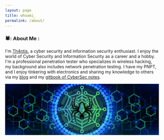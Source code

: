 ```yaml
---
layout: page
title: whoami_
permalink: /about/
---
```

### 🕷️: About Me :
I'm [Th4ntis](https://th4ntis.com), a cyber security and information security enthusiast. I enjoy the world of Cyber Security and Information Security as a career and a hobby. I'm a professional penetration tester who specializes in wireless hacking, my background also includes network penetration testing. I have my PNPT, and I enjoy tinkering with electronics and sharing my knowledge to others via my [blog](https://blog.th4ntis.com) and my [gitbook of CyberSec notes](https://cybersec.th4ntis.com).

![Banner](https://github.com/Th4ntis/th4ntis.github.io/raw/main/assets/TWITTER%20BANNER.jpg)

